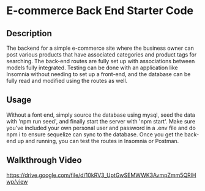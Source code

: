 # E-commerce Back End Starter Code

## Description

The backend for a simple e-commerce site where the business owner can post various products that have associated categories and product tags for searching. The back-end routes are fully set up with associations between models fully integrated. Testing can be done with an application like Insomnia without needing to set up a front-end, and the database can be fully read and modified using the routes as well. 


## Usage

Without a font end, simply source the database using mysql, seed the data with 'npm run seed', and finally start the server with 'npm start'. Make sure you've included your own personal user and password in a .env file and do npm i to ensure sequelize can sync to the database. Once you get the back-end up and running, you can test the routes in Insomnia or Postman. 


## Walkthrough Video

https://drive.google.com/file/d/10kRV3_UptGwSEMWWK3AvmpZmm5QRlHwp/view
